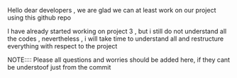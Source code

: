 
Hello dear developers , we are glad we can at least work on our project using this github repo 


I have already started working on project 3 , but i still do not understand all the codes , nevertheless , i will take time to understand all and restructure everything with respect to the project 


NOTE::::
Please all questions and worries should be added here, if they cant be understoof just from the commit 